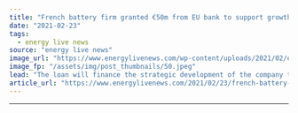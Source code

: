 ```yaml
---
title: "French battery firm granted €50m from EU bank to support growth"
date: "2021-02-23"
tags: 
  - energy live news
source: "energy live news"
image_url: "https://www.energylivenews.com/wp-content/uploads/2021/02/eriz3tfxeaumego.jpeg"
image_fp: "/assets/img/post_thumbnails/50.jpeg"
lead: "The loan will finance the strategic development of the company through the expansion of its range of products for 100% battery-powered, hydrogen hybrid and thermal hybrid vehicles"
article_url: "https://www.energylivenews.com/2021/02/23/french-battery-firm-granted-e50m-from-eu-bank-to-support-growth/"
---
```


---
